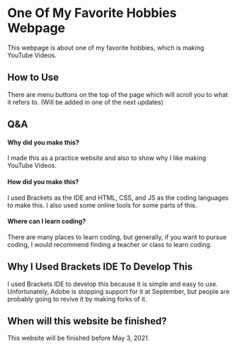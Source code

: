# One Of My Favorite Hobbies Webpage
This webpage is about one of my favorite hobbies, which is making YouTube Videos.
## How to Use
There are menu buttons on the top of the page which will scroll you to what it refers to. (Will be added in one of the next updates)
## Q&A
#### Why did you make this?
I made this as a practice website and also to show why I like making YouTube Videos.
#### How did you make this?
I used Brackets as the IDE and HTML, CSS, and JS as the coding languages to make this. I also used some online tools for some parts of this.
#### Where can I learn coding?
There are many places to learn coding, but generally, if you want to pursue coding, I would recommend finding a teacher or class to learn coding.
## Why I Used Brackets IDE To Develop This
I used Brackets IDE to develop this because it is simple and easy to use. Unfortunately, Adobe is stopping support for it at September, but people are probably going to revive it by making forks of it.
## When will this website be finished?
This website will be finished before May 3, 2021.
